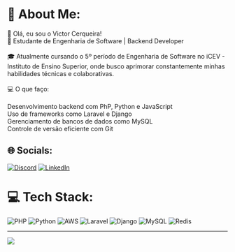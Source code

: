 # 💫 About Me:
👋 Olá, eu sou o Victor Cerqueira!<br>🚀 Estudante de Engenharia de Software | Backend Developer<br><br>🎓 Atualmente cursando o 5º período de Engenharia de Software no iCEV - Instituto de Ensino Superior, onde busco aprimorar constantemente minhas habilidades técnicas e colaborativas.<br><br>💻 O que faço:<br><br>Desenvolvimento backend com PhP, Python e JavaScript<br>Uso de frameworks como Laravel e Django<br>Gerenciamento de bancos de dados como MySQL<br>Controle de versão eficiente com Git


## 🌐 Socials:
[![Discord](https://img.shields.io/badge/Discord-%237289DA.svg?logo=discord&logoColor=white)](https://discord.gg/victorsz) [![LinkedIn](https://img.shields.io/badge/LinkedIn-%230077B5.svg?logo=linkedin&logoColor=white)](https://linkedin.com/in/https://www.linkedin.com/in/victor-cerqueira-178947138/) 

# 💻 Tech Stack:
![PHP](https://img.shields.io/badge/php-%23777BB4.svg?style=for-the-badge&logo=php&logoColor=white) ![Python](https://img.shields.io/badge/python-3670A0?style=for-the-badge&logo=python&logoColor=ffdd54) ![AWS](https://img.shields.io/badge/AWS-%23FF9900.svg?style=for-the-badge&logo=amazon-aws&logoColor=white) ![Laravel](https://img.shields.io/badge/laravel-%23FF2D20.svg?style=for-the-badge&logo=laravel&logoColor=white) ![Django](https://img.shields.io/badge/django-%23092E20.svg?style=for-the-badge&logo=django&logoColor=white) ![MySQL](https://img.shields.io/badge/mysql-4479A1.svg?style=for-the-badge&logo=mysql&logoColor=white) ![Redis](https://img.shields.io/badge/redis-%23DD0031.svg?style=for-the-badge&logo=redis&logoColor=white)

---
[![](https://visitcount.itsvg.in/api?id=cerqueirav77&icon=0&color=1)](https://visitcount.itsvg.in)

